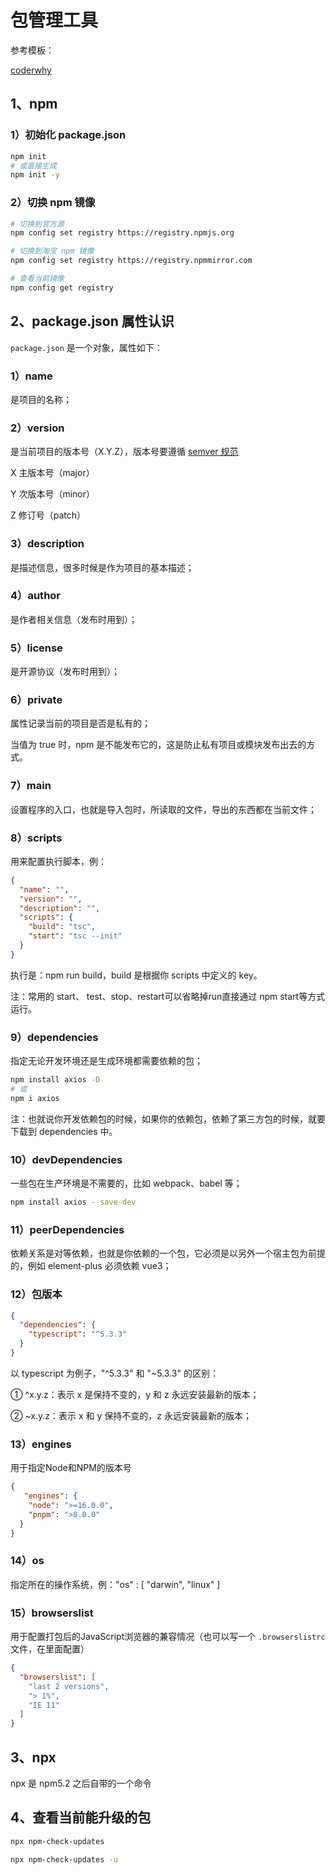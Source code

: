 # 包管理工具

参考模板：

[coderwhy](https://www.npmjs.com/package/coderwhy)

## 1、npm

### 1）初始化 package.json

```bash
npm init
# 或直接生成
npm init -y
```

### 2）切换 npm 镜像

```bash
# 切换到官方源
npm config set registry https://registry.npmjs.org

# 切换到淘宝 npm 镜像
npm config set registry https://registry.npmmirror.com

# 查看当前镜像
npm config get registry
```

## 2、package.json 属性认识

`package.json` 是一个对象，属性如下：

### 1）name

是项目的名称；

### 2）version

是当前项目的版本号（X.Y.Z），版本号要遵循 [semver 规范](https://semver.org/lang/zh-CN/)

X 主版本号（major）

Y 次版本号（minor）

Z 修订号（patch）

### 3）description

是描述信息，很多时候是作为项目的基本描述；

### 4）author

是作者相关信息（发布时用到）；

### 5）license

是开源协议（发布时用到）；

### 6）private

属性记录当前的项目是否是私有的；

当值为 true 时，npm 是不能发布它的，这是防止私有项目或模块发布出去的方式。

### 7）main

设置程序的入口，也就是导入包时，所读取的文件，导出的东西都在当前文件；

### 8）scripts

用来配置执行脚本，例：

```json
{
  "name": "",
  "version": "",
  "description": "",
  "scripts": {
    "build": "tsc",
    "start": "tsc --init"
  }
}
```

执行是：npm run build，build 是根据你 scripts 中定义的 key。

注：常用的 start、 test、stop、restart可以省略掉run直接通过 npm start等方式运行。

### 9）dependencies

指定无论开发环境还是生成环境都需要依赖的包；

```bash
npm install axios -D
# 或
npm i axios
```

注：也就说你开发依赖包的时候，如果你的依赖包，依赖了第三方包的时候，就要下载到 dependencies 中。

### 10）devDependencies

一些包在生产环境是不需要的，比如 webpack、babel 等；

```bash
npm install axios --save-dev
```

### 11）peerDependencies

依赖关系是对等依赖，也就是你依赖的一个包，它必须是以另外一个宿主包为前提的，例如 element-plus 必须依赖 vue3；

### 12）包版本

```json
{
  "dependencies": {
    "typescript": "^5.3.3"
  }
}
```

以 typescript 为例子，"^5.3.3" 和 "~5.3.3" 的区别：

① ^x.y.z：表示 x 是保持不变的，y 和 z 永远安装最新的版本；

② ~x.y.z：表示 x 和 y 保持不变的，z 永远安装最新的版本；

### 13）engines

用于指定Node和NPM的版本号

```json
{
   "engines": {
    "node": ">=16.0.0",
    "pnpm": ">8.0.0"
  }
}
```

### 14）os

指定所在的操作系统，例："os" : [ "darwin", "linux" ]

### 15）browserslist

用于配置打包后的JavaScript浏览器的兼容情况（也可以写一个 `.browserslistrc` 文件，在里面配置）

```json
{
  "browserslist": [
    "last 2 versions",
    "> 1%",
    "IE 11"
  ]
}
```

## 3、npx

npx 是 npm5.2 之后自带的一个命令

## 4、查看当前能升级的包

```bash
npx npm-check-updates

npx npm-check-updates -u
```